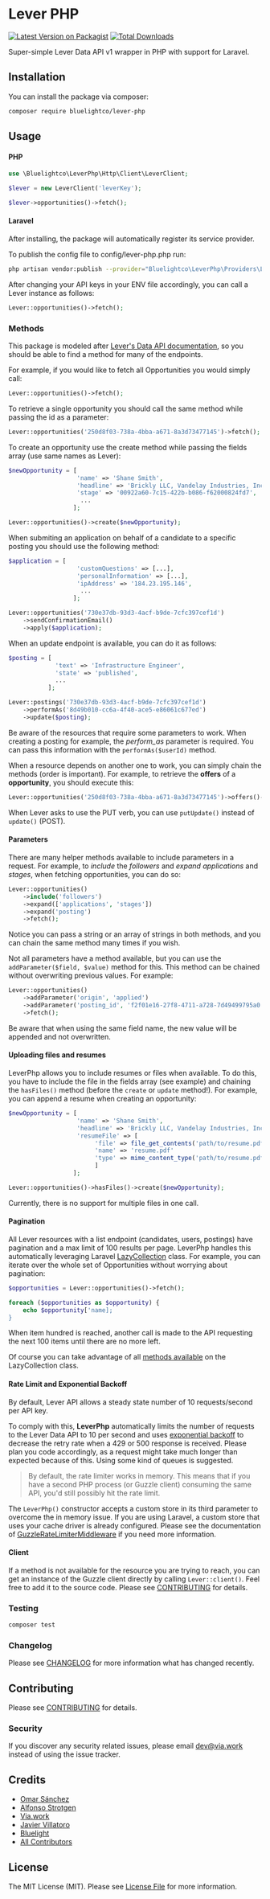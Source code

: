 # Lever PHP

[![Latest Version on Packagist](https://img.shields.io/packagist/v/bluelightco/lever-php?style=flat-square)](https://packagist.org/packages/bluelightco/lever-php)
[![Total Downloads](https://img.shields.io/packagist/dt/bluelightco/lever-php.svg?style=flat-square)](https://packagist.org/packages/bluelightco/lever-php)

Super-simple Lever Data API v1 wrapper in PHP with support for Laravel.

## Installation

You can install the package via composer:

```bash
composer require bluelightco/lever-php
```

## Usage

#### PHP

``` php
use \Bluelightco\LeverPhp\Http\Client\LeverClient;

$lever = new LeverClient('leverKey');

$lever->opportunities()->fetch();

```

#### Laravel

After installing, the package will automatically register its service provider.

To publish the config file to config/lever-php.php run:

``` bash
php artisan vendor:publish --provider="Bluelightco\LeverPhp\Providers\LeverServiceProvider" --tag="config"
```

After changing your API keys in your ENV file accordingly, you can call a Lever instance as follows:

``` php
Lever::opportunities()->fetch();
```

### Methods

This package is modeled after [Lever's Data API documentation](https://hire.lever.co/developer/documentation), so you should be able to find a method for many of the endpoints.

For example, if you would like to fetch all Opportunities you would simply call:
 
 ``` php
 Lever::opportunities()->fetch();
```


To retrieve a single opportunity you should call the same method while passing the id as a parameter: 

``` php
Lever::opportunities('250d8f03-738a-4bba-a671-8a3d73477145')->fetch();
```

To create an opportunity use the create method while passing the fields array (use same names as Lever):

``` php
$newOpportunity = [
                   'name' => 'Shane Smith',
                   'headline' => 'Brickly LLC, Vandelay Industries, Inc, Central Perk',
                   'stage' => '00922a60-7c15-422b-b086-f62000824fd7',
                    ...
                  ];

Lever::opportunities()->create($newOpportunity);
```

When submiting an application on behalf of a candidate to a specific posting you should use the following method:
 
``` php
$application = [
                   'customQuestions' => [...],
                   'personalInformation' => [...],
                   'ipAddress' => '184.23.195.146',
                    ...
                  ];

Lever::opportunities('730e37db-93d3-4acf-b9de-7cfc397cef1d')
    ->sendConfirmationEmail()
    ->apply($application);
```


When an update endpoint is available, you can do it as follows:

``` php
$posting = [
             'text' => 'Infrastructure Engineer',
             'state' => 'published',
             ...
           ];

Lever::postings('730e37db-93d3-4acf-b9de-7cfc397cef1d')
    ->performAs('8d49b010-cc6a-4f40-ace5-e86061c677ed')
    ->update($posting);
```

Be aware of the resources that require some parameters to work. When creating a posting for example, the _perform_as_ parameter is required. You can pass this information with the `performAs($userId)` method.

When a resource depends on another one to work, you can simply chain the methods (order is important). For example, to retrieve the **offers** of a **opportunity**, you should execute this:

``` php
Lever::opportunities('250d8f03-738a-4bba-a671-8a3d73477145')->offers()->fetch();
```

When Lever asks to use the PUT verb, you can use `putUpdate()` instead of `update()` (POST).

#### Parameters

There are many helper methods available to include parameters in a request. For example, to _include_ the _followers_ and _expand applications_ and _stages_, when fetching opportunities, you can do so:

```php
Lever::opportunities()
    ->include('followers')
    ->expand(['applications', 'stages'])
    ->expand('posting')
    ->fetch();
```

Notice you can pass a string or an array of strings in both methods, and you can chain the same method many times if you wish. 

Not all parameters have a method available, but you can use the `addParameter($field, $value)` method for this. This method can be chained without overwriting previous values. For example:

 ```php
 Lever::opportunities()
     ->addParameter('origin', 'applied')
     ->addParameter('posting_id', 'f2f01e16-27f8-4711-a728-7d49499795a0')
     ->fetch();
 ```
Be aware that when using the same field name, the new value will be appended and not overwritten. 

#### Uploading files and resumes

LeverPhp allows you to include resumes or files when available. To do this, you have to include the file in the fields array (see example) and chaining the `hasFiles()` method (before the `create` or `update` method!). For example, you can append a resume when creating an opportunity: 


``` php
$newOpportunity = [
                   'name' => 'Shane Smith',
                   'headline' => 'Brickly LLC, Vandelay Industries, Inc, Central Perk',
                   'resumeFile' => [
                        'file' => file_get_contents('path/to/resume.pdf'),
                        'name' => 'resume.pdf' 
                        'type' => mime_content_type('path/to/resume.pdf'), // application/pdf
                        ] 
                  ];

Lever::opportunities()->hasFiles()->create($newOpportunity);
```

Currently, there is no support for multiple files in one call.

#### Pagination

All Lever resources with a list endpoint (candidates, users, postings) have pagination and a max limit of 100 results per page. LeverPhp handles this automatically leveraging Laravel [LazyCollection](https://laravel.com/docs/6.x/collections#lazy-collections) class. For example, you can iterate over the whole set of Opportunities without worrying about pagination:

 ``` php
 $opportunities = Lever::opportunities()->fetch();

 foreach ($opportunities as $opportunity) {
     echo $opportunity['name];
 }
``` 

When item hundred is reached, another call is made to the API requesting the next 100 items until there are no more left.

Of course you can take advantage of all [methods available](https://laravel.com/docs/6.x/collections#the-enumerable-contract) on the LazyCollection class. 

#### Rate Limit and Exponential Backoff

By default, Lever API allows a steady state number of 10 requests/second per API key. 

To comply with this, **LeverPhp** automatically limits the number of requests to the Lever Data API to 10 per second and uses [exponential backoff](https://en.wikipedia.org/wiki/Exponential_backoff) to decrease the retry rate when a 429 or 500 response is received. Please plan you code accordingly, as a request might take much longer than expected because of this. Using some kind of queues is suggested. 

>By default, the rate limiter works in memory. This means that if you have a second PHP process (or Guzzle client) consuming the same API, you'd still possibly hit the rate limit. 

The `LeverPhp()` constructor accepts a custom store in its third parameter to overcome the in memory issue. If you are using Laravel, a custom store that uses your cache driver is already configured. Please see the documentation of [GuzzleRateLimiterMiddleware](https://github.com/spatie/guzzle-rate-limiter-middleware#custom-stores) if you need more information.

#### Client

If a method is not available for the resource you are trying to reach, you can get an instance of the Guzzle client directly by calling `Lever::client()`. Feel free to add it to the source code. Please see [CONTRIBUTING](CONTRIBUTING.md) for details.


### Testing

``` bash
composer test
```

### Changelog

Please see [CHANGELOG](CHANGELOG.md) for more information what has changed recently.

## Contributing


Please see [CONTRIBUTING](CONTRIBUTING.md) for details.

### Security

If you discover any security related issues, please email dev@via.work instead of using the issue tracker.

## Credits

- [Omar Sánchez](https://github.com/omarsancas)
- [Alfonso Strotgen](https://github.com/strotgen)
- [Via.work](https://github.com/via-work)
- [Javier Villatoro](https://github.com/strotgen)
- [Bluelight](https://github.com/bluelightco)
- [All Contributors](../../contributors)

## License

The MIT License (MIT). Please see [License File](LICENSE.md) for more information.

